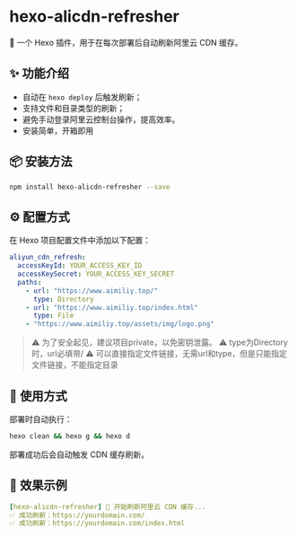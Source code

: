 # hexo-alicdn-refresher

🚀 一个 Hexo 插件，用于在每次部署后自动刷新阿里云 CDN 缓存。

## ✨ 功能介绍

- 自动在 `hexo deploy` 后触发刷新；
- 支持文件和目录类型的刷新；
- 避免手动登录阿里云控制台操作，提高效率。
- 安装简单，开箱即用

## 📦 安装方法

```bash
npm install hexo-alicdn-refresher --save
```

## ⚙️ 配置方式

在 Hexo 项目配置文件中添加以下配置：
```yaml
aliyun_cdn_refresh:
  accessKeyId: YOUR_ACCESS_KEY_ID
  accessKeySecret: YOUR_ACCESS_KEY_SECRET
  paths:
    - url: "https://www.aimiliy.top/"
      type: Directory
    - url: "https://www.aimiliy.top/index.html"
      type: File
    - "https://www.aimiliy.top/assets/img/logo.png"
```
> ⚠️ 为了安全起见，建议项目private，以免密钥泄露。
> ⚠️ type为Directory时，url必填带/
> ⚠️ 可以直接指定文件链接，无需url和type，但是只能指定文件链接，不能指定目录

## 🚀 使用方式

部署时自动执行：
```bash
hexo clean && hexo g && hexo d
```

部署成功后会自动触发 CDN 缓存刷新。


## 🧪 效果示例
```yaml
[hexo-alicdn-refresher] 🚀 开始刷新阿里云 CDN 缓存...
✅ 成功刷新：https://yourdomain.com/
✅ 成功刷新：https://yourdomain.com/index.html
```
